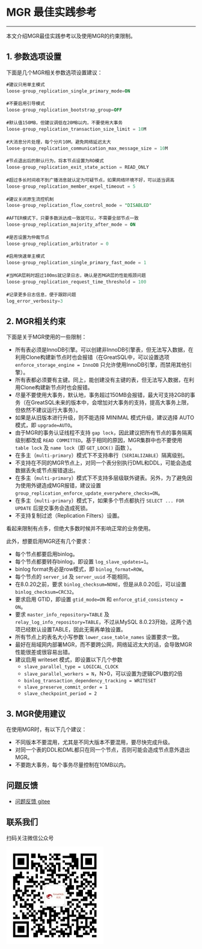 # MGR 最佳实践参考

---

本文介绍MGR最佳实践参考以及使用MGR的约束限制。

## 1. 参数选项设置
下面是几个MGR相关参数选项设置建议：
```sql
#建议只用单主模式
loose-group_replication_single_primary_mode=ON

#不要启用引导模式
loose-group_replication_bootstrap_group=OFF 

#默认值150MB，但建议调低在20MB以内，不要使用大事务
loose-group_replication_transaction_size_limit = 10M

#大消息分片处理，每个分片10M，避免网络延迟太大
loose-group_replication_communication_max_message_size = 10M

#节点退出后的默认行为，将本节点设置为RO模式
loose-group_replication_exit_state_action = READ_ONLY

#超过多长时间收不到广播消息就认定为可疑节点，如果网络环境不好，可以适当调高
loose-group_replication_member_expel_timeout = 5

#建议关闭原生流控机制
loose-group_replication_flow_control_mode = "DISABLED"

#AFTER模式下，只要多数派达成一致就可以，不需要全部节点一致
loose-group_replication_majority_after_mode = ON

#是否设置为仲裁节点
loose-group_replication_arbitrator = 0

#启用快速单主模式
loose-group_replication_single_primary_fast_mode = 1

#当MGR层耗时超过100ms就记录日志，确认是否MGR层的性能瓶颈问题
loose-group_replication_request_time_threshold = 100

#记录更多日志信息，便于跟踪问题
log_error_verbosity=3
```

## 2. MGR相关约束
下面是关于MGR使用的一些限制：
- 所有表必须是InnoDB引擎。可以创建非InnoDB引擎表，但无法写入数据，在利用Clone构建新节点时也会报错（在GreatSQL中，可以设置选项 `enforce_storage_engine = InnoDB` 只允许使用InnoDB引擎，而禁用其他引擎）。
- 所有表都必须要有主键。同上，能创建没有主键的表，但无法写入数据，在利用Clone构建新节点时也会报错。
- 尽量不要使用大事务，默认地，事务超过150MB会报错，最大可支持2GB的事务（在GreatSQL未来的版本中，会增加对大事务的支持，提高大事务上限，但依然不建议运行大事务）。
- 如果是从旧版本进行升级，则不能选择 MINIMAL 模式升级，建议选择 AUTO 模式，即 `upgrade=AUTO`。
- 由于MGR的事务认证线程不支持 `gap lock`，因此建议把所有节点的事务隔离级别都改成 `READ COMMITTED`。基于相同的原因，MGR集群中也不要使用 `table lock` 及 `name lock`（即 `GET_LOCK()` 函数 ）。
- 在多主（`multi-primary`）模式下不支持串行（`SERIALIZABLE`）隔离级别。
- 不支持在不同的MGR节点上，对同一个表分别执行DML和DDL，可能会造成数据丢失或节点报错退出。
- 在多主（`multi-primary`）模式下不支持多层级联外键表。另外，为了避免因为使用外键造成MGR报错，建议设置 `group_replication_enforce_update_everywhere_checks=ON`。
- 在多主（`multi-primary`）模式下，如果多个节点都执行 `SELECT ... FOR UPDATE` 后提交事务会造成死锁。
- 不支持复制过滤（Replication Filters）设置。

看起来限制有点多，但绝大多数时候并不影响正常的业务使用。

此外，想要启用MGR还有几个要求：
- 每个节点都要启用binlog。
- 每个节点都要转存binlog，即设置 `log_slave_updates=1`。
- binlog format务必是row模式，即 `binlog_format=ROW`。
- 每个节点的 `server_id` 及 `server_uuid` 不能相同。
- 在8.0.20之前，要求 `binlog_checksum=NONE`，但是从8.0.20后，可以设置 `binlog_checksum=CRC32`。
- 要求启用 GTID，即设置 `gtid_mode=ON` 和 `enforce_gtid_consistency = ON`。
- 要求 `master_info_repository=TABLE` 及 `relay_log_info_repository=TABLE`，不过从MySQL 8.0.23开始，这两个选项已经默认设置TABLE，因此无需再单独设置。
- 所有节点上的表名大小写参数 `lower_case_table_names` 设置要求一致。
- 最好在局域网内部署MGR，而不要跨公网，网络延迟太大的话，会导致MGR性能很差或很容易出错。
- 建议启用 writeset 模式，即设置以下几个参数
    - `slave_parallel_type = LOGICAL_CLOCK`
    - `slave_parallel_workers = N`，N>0，可以设置为逻辑CPU数的2倍
    - `binlog_transaction_dependency_tracking = WRITESET`
    - `slave_preserve_commit_order = 1`
    - `slave_checkpoint_period = 2`


## 3. MGR使用建议
在使用MGR时，有以下几个建议：
- 不同版本不要混用，尤其是不同大版本不要混用，要尽快完成升级。
- 对同一个表的DDL和DML都只在同一个节点，否则可能会造成节点意外退出MGR。
- 不要跑大事务，每个事务尽量控制在10MB以内。

**问题反馈**
---

- [问题反馈 gitee](https://gitee.com/GreatSQL/GreatSQL-Manual/issues)


**联系我们**
---

扫码关注微信公众号

![greatsql-wx](../greatsql-wx.jpg)
